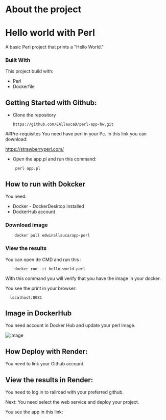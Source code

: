 # About the project

# Hello world with Perl


A basic Perl project that prints a "Hello World."

### Built With

This project build with:
 * Perl
 * Dockerfile

## Getting Started with Github: 
* Clone the repository

    ```
    https://github.com/EAllaucaD/perl-app-hw.git
    ```


##Pre-requisites
You need have perl in your Pc.
In this link you can download:

 https://strawberryperl.com/

* Open the app.pl and run this command:

    ```
     perl app.pl
    ```

## How to run with Dokcker
You need:

* Docker - DockerDesktop installed
* DockerHub account

### Download image
```
    docker pull edwinallauca/app-perl
```

### View the results
You can open de CMD and run this :
```
    docker run -it hello-world-perl
```
With this command you will verify that you have the image in your docker.

You see the print in your browser: 


```
  localhost:8081  
```

## Image in DockerHub

You need account in Docker Hub and update your perl Image.


![image](https://github.com/user-attachments/assets/0e197015-14aa-44aa-b4fd-9bfbb80b2f11)

## How Deploy with Render:

You need to link your Github account.


## View the results in Render:
You need to log in to railroad with your preferred github.

Next: You need select the web service and deploy your project.


You see the app in this link:




